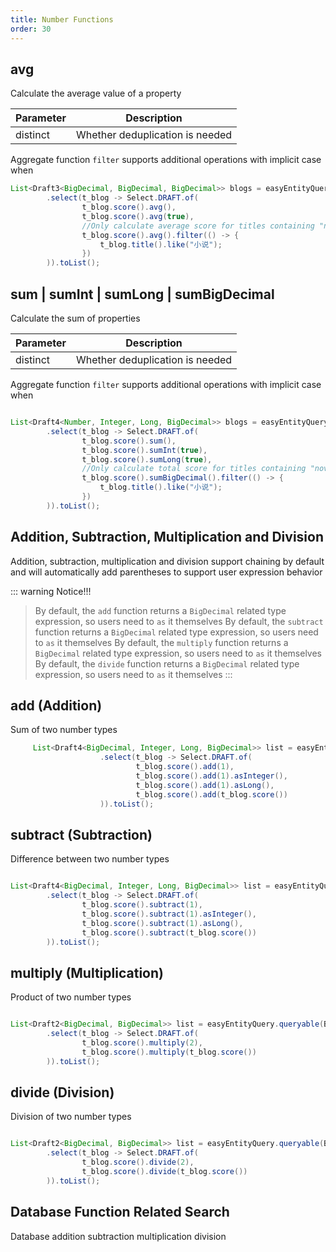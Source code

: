 ```yaml
---
title: Number Functions
order: 30
---
```


## avg
Calculate the average value of a property


Parameter  | Description  
---  | --- 
distinct  | Whether deduplication is needed

Aggregate function `filter` supports additional operations with implicit case when

```java
List<Draft3<BigDecimal, BigDecimal, BigDecimal>> blogs = easyEntityQuery.queryable(BlogEntity.class)
        .select(t_blog -> Select.DRAFT.of(
                t_blog.score().avg(),
                t_blog.score().avg(true),
                //Only calculate average score for titles containing "novel"
                t_blog.score().avg().filter(() -> {
                    t_blog.title().like("小说");
                })
        )).toList();
```


## sum | sumInt | sumLong | sumBigDecimal
Calculate the sum of properties

Parameter  | Description  
---  | --- 
distinct  | Whether deduplication is needed

Aggregate function `filter` supports additional operations with implicit case when

```java

List<Draft4<Number, Integer, Long, BigDecimal>> blogs = easyEntityQuery.queryable(BlogEntity.class)
        .select(t_blog -> Select.DRAFT.of(
                t_blog.score().sum(),
                t_blog.score().sumInt(true),
                t_blog.score().sumLong(true),
                //Only calculate total score for titles containing "novel"
                t_blog.score().sumBigDecimal().filter(() -> {
                    t_blog.title().like("小说");
                })
        )).toList();
```



## Addition, Subtraction, Multiplication and Division

Addition, subtraction, multiplication and division support chaining by default and will automatically add parentheses to support user expression behavior

::: warning Notice!!!
> By default, the `add` function returns a `BigDecimal` related type expression, so users need to `as` it themselves
> By default, the `subtract` function returns a `BigDecimal` related type expression, so users need to `as` it themselves
> By default, the `multiply` function returns a `BigDecimal` related type expression, so users need to `as` it themselves
> By default, the `divide` function returns a `BigDecimal` related type expression, so users need to `as` it themselves
:::

## add (Addition)
Sum of two number types

```java
     List<Draft4<BigDecimal, Integer, Long, BigDecimal>> list = easyEntityQuery.queryable(BlogEntity.class)
                    .select(t_blog -> Select.DRAFT.of(
                            t_blog.score().add(1),
                            t_blog.score().add(1).asInteger(),
                            t_blog.score().add(1).asLong(),
                            t_blog.score().add(t_blog.score())
                    )).toList();
```

## subtract (Subtraction)
Difference between two number types

```java

List<Draft4<BigDecimal, Integer, Long, BigDecimal>> list = easyEntityQuery.queryable(BlogEntity.class)
        .select(t_blog -> Select.DRAFT.of(
                t_blog.score().subtract(1),
                t_blog.score().subtract(1).asInteger(),
                t_blog.score().subtract(1).asLong(),
                t_blog.score().subtract(t_blog.score())
        )).toList();
```

## multiply (Multiplication)
Product of two number types

```java

List<Draft2<BigDecimal, BigDecimal>> list = easyEntityQuery.queryable(BlogEntity.class)
        .select(t_blog -> Select.DRAFT.of(
                t_blog.score().multiply(2),
                t_blog.score().multiply(t_blog.score())
        )).toList();
```

## divide (Division)
Division of two number types

```java

List<Draft2<BigDecimal, BigDecimal>> list = easyEntityQuery.queryable(BlogEntity.class)
        .select(t_blog -> Select.DRAFT.of(
                t_blog.score().divide(2),
                t_blog.score().divide(t_blog.score())
        )).toList();
```


## Database Function Related Search
Database addition subtraction multiplication division

